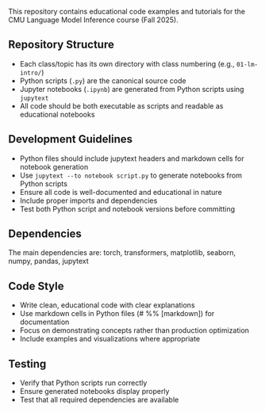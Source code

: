 This repository contains educational code examples and tutorials for the CMU Language Model Inference course (Fall 2025).

## Repository Structure
- Each class/topic has its own directory with class numbering (e.g., `01-lm-intro/`)
- Python scripts (`.py`) are the canonical source code
- Jupyter notebooks (`.ipynb`) are generated from Python scripts using `jupytext`
- All code should be both executable as scripts and readable as educational notebooks

## Development Guidelines
- Python files should include jupytext headers and markdown cells for notebook generation
- Use `jupytext --to notebook script.py` to generate notebooks from Python scripts
- Ensure all code is well-documented and educational in nature
- Include proper imports and dependencies
- Test both Python script and notebook versions before committing

## Dependencies
The main dependencies are: torch, transformers, matplotlib, seaborn, numpy, pandas, jupytext

## Code Style
- Write clean, educational code with clear explanations
- Use markdown cells in Python files (# %% [markdown]) for documentation
- Focus on demonstrating concepts rather than production optimization
- Include examples and visualizations where appropriate

## Testing
- Verify that Python scripts run correctly
- Ensure generated notebooks display properly
- Test that all required dependencies are available